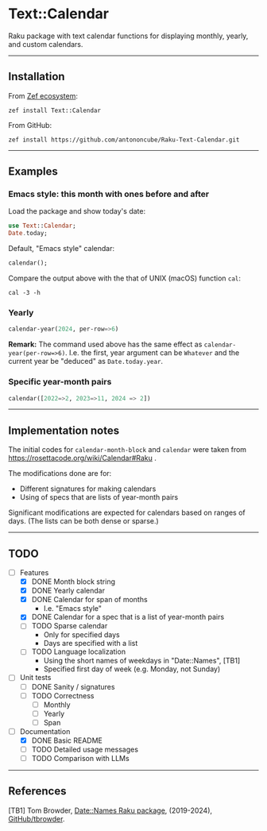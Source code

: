 # Text::Calendar

Raku package with text calendar functions for displaying monthly, yearly, and custom calendars.

-----

## Installation

From [Zef ecosystem](https://raku.land):

```
zef install Text::Calendar
```

From GitHub:

```
zef install https://github.com/antononcube/Raku-Text-Calendar.git
```

-----

## Examples

### Emacs style: this month with ones before and after

Load the package and show today's date:

```raku
use Text::Calendar;
Date.today;
```

Default, "Emacs style" calendar:

```raku
calendar();
```

Compare the output above with the that of UNIX (macOS) function `cal`:

```shell
cal -3 -h
```

### Yearly 

```raku
calendar-year(2024, per-row=>6)
```

**Remark:** The command used above has the same effect as `calendar-year(per-row=>6)`. 
I.e. the first, year argument can be `Whatever` and the current year be "deduced" as `Date.today.year`.

### Specific year-month pairs

```raku
calendar([2022=>2, 2023=>11, 2024 => 2])
```

-----

## Implementation notes

The initial codes for `calendar-month-block` and `calendar` were taken from https://rosettacode.org/wiki/Calendar#Raku .

The modifications done are for:
- Different signatures for making calendars
- Using of specs that are lists of year-month pairs

Significant modifications are expected for calendars based on ranges of days.
(The lists can be both dense or sparse.)

-----

## TODO

- [ ] Features
  - [X] DONE Month block string
  - [X] DONE Yearly calendar
  - [X] DONE Calendar for span of months
    - I.e. "Emacs style"
  - [X] DONE Calendar for a spec that is a list of year-month pairs
  - [ ] TODO Sparse calendar
    - Only for specified days
    - Days are specified with a list
  - [ ] TODO Language localization
    - Using the short names of weekdays in "Date::Names", [TB1]
    - Specified first day of week (e.g. Monday, not Sunday)
- [ ] Unit tests
  - [ ] DONE Sanity / signatures
  - [ ] TODO Correctness
    - [ ] Monthly
    - [ ] Yearly
    - [ ] Span
- [ ] Documentation
  - [X] DONE Basic README
  - [ ] TODO Detailed usage messages
  - [ ] TODO Comparison with LLMs

-----

## References

[TB1] Tom Browder,
[Date::Names Raku package](https://github.com/tbrowder/Date-Names),
(2019-2024),
[GitHub/tbrowder](https://github.com/tbrowder).